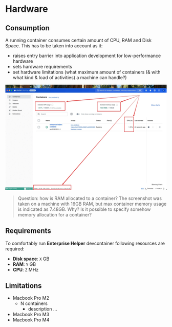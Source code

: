 # Hardware

## Consumption

A running container consumes certain amount of CPU, RAM and Disk Space. This has to be taken into account as it:

- raises entry barrier into application development for low-performance hardware
- sets hardware requirements
- set hardware limitations (what maximum amount of containers (& with what kind & load of activities) a machine can handle?)

![](../../img/docker-desktop-container-stats.webp)

> Question: how is RAM allocated to a container? The screenshot was taken on a machine with 16GB RAM, but max container memory usage is indicated as 7.48GB. Why? Is it possible to specify somehow memory allocation for a container?

## Requirements

To comfortably run **Enterprise Helper** devcontainer following resources are required:

- **Disk space**: `X` GB
- **RAM**: `Y` GB
- **CPU**: `Z` MHz 

## Limitations

- Macbook Pro M2
    - N containers
        - description ...
- Macbook Pro M3
- Macbook Pro M4